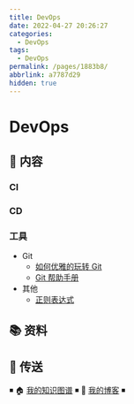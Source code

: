 ```yaml
---
title: DevOps
date: 2022-04-27 20:26:27
categories: 
  - DevOps
tags: 
  - DevOps
permalink: /pages/1883b8/
abbrlink: a7787d29
hidden: true
---
```


# DevOps

## 📖 内容

### CI

### CD

### 工具

- Git
  - [如何优雅的玩转 Git](99.工具/01.Git/01.如何优雅的玩转Git.md)
  - [Git 帮助手册](99.工具/01.Git/02.Git帮助手册.md)
- 其他
  - [正则表达式](99.工具/99.其他/01.正则表达式.md)

## 📚 资料

## 🚪 传送

◾ 🏠 [我的知识图谱](https://github.com/dunwu/warterdrop) ◾ 🎯 [我的博客](https://github.com/dunwu/blog) ◾

